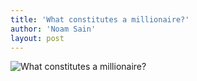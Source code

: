 ```yaml
---
title: 'What constitutes a millionaire?'
author: 'Noam Sain'
layout: post
---
```


![What constitutes a millionaire?](https://3.bp.blogspot.com/_8aN4krk1nsk/SyD7-FmM8MI/AAAAAAAAATo/Nz5zqwBoIGE/s1024/image004.gif "What constitutes a millionaire?")
